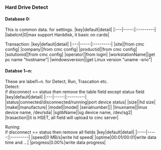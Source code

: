 ### Hard Drive Detect

#### Database 0:
  This is common data. for settings.
  |key|default|detail|
  |:---|-----:|:---------|
  |labelcnt|0|max support Harddisk, it basic on cards|

  Transaction:
  |key|default|detail|
  |:---|-----:|:---------|
  |site||from cmc config|
  |company||from cmc config|
  |productid||from cmc config|
  |solutionid||from cmc config|
  |operator||from login|
  |workstationName||get pc name "hostname"|
  |windowsversion||get Linux version "uname -srio"|   
       
       


#### Databse 1~n:
  These are label1~n. for Detect, Run, Trascation etc.  
  Detect:  
   if disconnect == status then remove the table field except status field
  |key|default|detail|
  |:---|-----:|:---------|
  |status|connected/disconnected/running|port device status|
  |size||hd size|
  |make||manufacture|
  |model||model|
  |serialnumber|||
  |linuxname||linux device name, /dev/sda|
  |sglibName||sg device name, /dev/sg2|
  |trasaction||it is HSET, all field will upload to cmc server|
 
  Runing:    
   if disconnect == status then remove all fields
  |key|default|detail|
  |:----|-----:|:---------|
  |speed|0 MB/s|write hd speed|
  |optime|00:01/00:01|write data time and ...|
  |progress|0.00%|write data progress|

  




